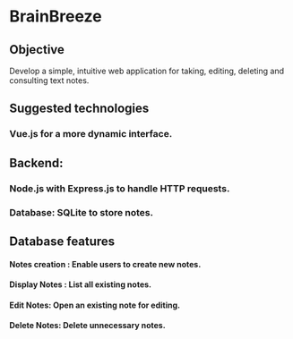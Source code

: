 # BrainBreeze

## Objective
Develop a simple, intuitive web application for taking, editing, deleting and consulting text notes.

## Suggested technologies
### Vue.js for a more dynamic interface.

## Backend: 
### Node.js with Express.js to handle HTTP requests.
### Database: SQLite to store notes.

## Database features
#### Notes creation : Enable users to create new notes.
#### Display Notes : List all existing notes.
#### Edit Notes: Open an existing note for editing.
#### Delete Notes: Delete unnecessary notes.



